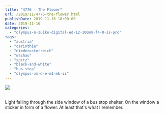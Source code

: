 ```yaml
---
title: "4776 - The Flower"
url: /2019/11/4776-the-flower.html
publishDate: 2019-11-16 18:00:00
date: 2019-11-16
categories: 
  - "olympus-m-zuiko-digital-ed-12-100mm-f4-0-is-pro"
tags: 
  - "austria"
  - "carinthia"
  - "niederosterreich"
  - "wachau"
  - "spitz"
  - "black-and-white"
  - "bus-stop"
  - "olympus-om-d-e-m1-mk-ii"
---
```

<div class="container">
<div class="center"><a target="_blank" href="https://d25zfm9zpd7gm5.cloudfront.net/1200x1200/2018/20180430_180107_lr.jpg"><img class="webfeedsFeaturedVisual" src="https://d25zfm9zpd7gm5.cloudfront.net/0600x0600/2018/20180430_180107_lr.jpg" /></a></div>
</div>
<br />

Light falling through the side window of a bus stop shelter. On the
window a sticker in form of a flower. At least that's what I
remember.
